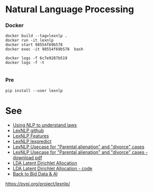 # Natural Language Processing


### Docker 
```
docker build --tag=lexnlp .
docker run -it lexnlp
docker start 98554f69b578
docker exec -it 98554f69b578  bash

docker logs -f 6c7e9287b519
docker logs -f -t


```

### Pre
```
pip install --user lexnlp
```


# See
- [Using NLP to understand laws](https://towardsdatascience.com/using-nlp-to-understand-laws-95278624ae5)
- [LexNLP github](https://github.com/LexPredict/lexpredict-lexnlp)
- [LexNLP Features](https://contraxsuite.com/lexnlp-features/)
- [LexNLP lexpredict](https://www.lexpredict.com/portfolio/lexnlp-an-nlp-toolkit-for-legal/)
- [LexNLP Usecase for "Parental alienation" and "divorce" cases](https://dl.acm.org/doi/10.1145/3462757.3466094/)
- [LexNLP Usecase for "Parental alienation" and "divorce" cases - download pdf](https://dl.acm.org/action/downloadSupplement?doi=10.1145%2F3452383.3452395&file=a12-saxena-supplement.pptx)
- [LDA Latent Dirichlet Allocation](https://en.wikipedia.org/wiki/Latent_Dirichlet_allocation)
- [LDA Latent Dirichlet Allocation - code](https://github.com/stdlib-js/nlp-lda)
- [Back to Bid Data & AI](https://github.com/ermalaliraj/bigdata_and_ai)



https://pypi.org/project/lexnlp/